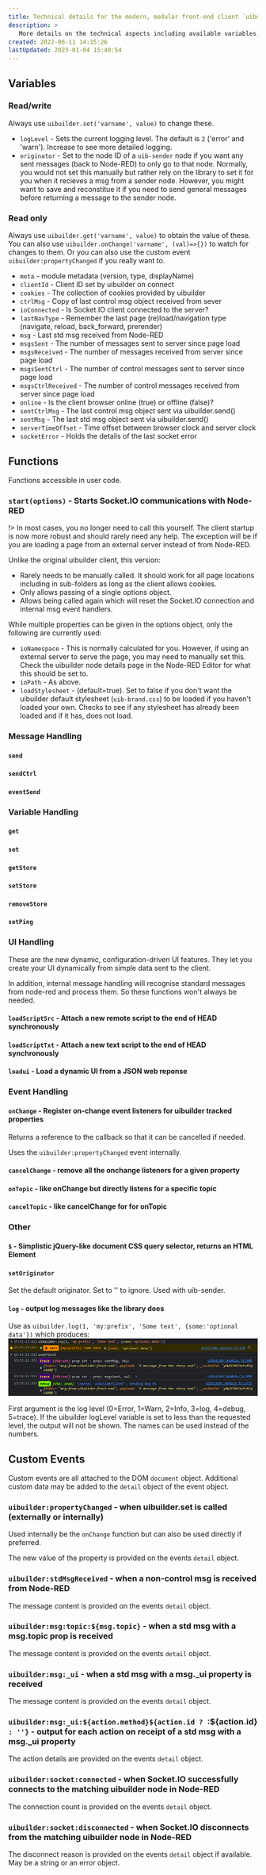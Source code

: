 ```yaml
---
title: Technical details for the modern, modular front-end client `uibuilder.esm.js` and `uibuilder.iife.js`
description: >
   More details on the technical aspects including available variables, functions, etc.
created: 2022-06-11 14:15:26
lastUpdated: 2023-01-04 15:40:54
---
```


## Variables

### Read/write

Always use `uibuilder.set('varname', value)` to change these.

* `logLevel` - Sets the current logging level. The default is `2` ('error' and 'warn'). Increase to see more detailed logging.
* `originator` - Set to the node ID of a `uib-sender` node if you want any sent messages (back to Node-RED) to only go to that node. Normally, you would not set this manually but rather rely on the library to set it for you when it recieves a msg from a sender node. However, you might want to save and reconstitue it if you need to send general messages before returning a message to the sender node.

### Read only

Always use `uibuilder.get('varname', value)` to obtain the value of these. You can also use `uibuilder.onChange('varname', (val)=>{})` to watch for changes to them. Or you can also use the custom event `uibuilder:propertyChanged` if you really want to.

* `meta` - module metadata (version, type, displayName)
* `clientId` - Client ID set by uibuilder on connect
* `cookies` - The collection of cookies provided by uibuilder
* `ctrlMsg` - Copy of last control msg object received from sever
* `ioConnected` - Is Socket.IO client connected to the server?
* `lastNavType` - Remember the last page (re)load/navigation type (navigate, reload, back_forward, prerender)
* `msg` - Last std msg received from Node-RED
* `msgsSent` - The number of messages sent to server since page load
* `msgsReceived` - The number of messages received from server since page load
* `msgsSentCtrl` - The number of control messages sent to server since page load
* `msgsCtrlReceived` - The number of control messages received from server since page load
* `online` - Is the client browser online (true) or offline (false)?
* `sentCtrlMsg` - The last control msg object sent via uibuilder.send()
* `sentMsg` - The last std msg object sent via uibuilder.send()
* `serverTimeOffset` - Time offset between browser clock and server clock
* `socketError` - Holds the details of the last socket error

## Functions

Functions accessible in user code.

### `start(options)` - Starts Socket.IO communications with Node-RED

!> In most cases, you no longer need to call this yourself. The client startup is now more robust and should rarely need any help. The exception will be if you are loading a page from an external server instead of from Node-RED.

Unlike the original uibuilder client, this version:

* Rarely needs to be manually called. It should work for all page locations including in sub-folders as long as the client allows cookies.
* Only allows passing of a single options object.
* Allows being called again which will reset the Socket.IO connection and internal msg event handlers.

While multiple properties can be given in the options object, only the following are currently used:

* `ioNamespace` - This is normally calculated for you. However, if using an external server to serve the page, you may need to manually set this. Check the uibuilder node details page in the Node-RED Editor for what this should be set to.
* `ioPath` - As above.
* `loadStylesheet` - (default=true). Set to false if you don't want the uibuilder default stylesheet (`uib-brand.css`) to be loaded if you haven't loaded your own. Checks to see if any stylesheet has already been loaded and if it has, does not load.

### Message Handling
#### `send`
#### `sendCtrl`
#### `eventSend`

### Variable Handling
#### `get`
#### `set`
#### `getStore`
#### `setStore`
#### `removeStore`
#### `setPing`

### UI Handling

These are the new dynamic, configuration-driven UI features. They let you create your UI dynamically from simple data sent to the client.

In addition, internal message handling will recognise standard messages from node-red and process them. So these functions won't always be needed.

#### `loadScriptSrc` - Attach a new remote script to the end of HEAD synchronously
#### `loadScriptTxt` - Attach a new text script to the end of HEAD synchronously
#### `loadui` - Load a dynamic UI from a JSON web reponse

### Event Handling

#### `onChange` - Register on-change event listeners for uibuilder tracked properties

Returns a reference to the callback so that it can be cancelled if needed.

Uses the `uibuilder:propertyChanged` event internally.

#### `cancelChange` - remove all the onchange listeners for a given property
#### `onTopic` - like onChange but directly listens for a specific topic
#### `cancelTopic` - like cancelChange for for onTopic

### Other

#### `$` - Simplistic jQuery-like document CSS query selector, returns an HTML Element

#### `setOriginator`
Set the default originator. Set to '' to ignore. Used with uib-sender.

#### `log` - output log messages like the library does

Use as `uibuilder.log(1, 'my:prefix', 'Some text', {some:'optional data'})` which produces:
![Example log output](../images/example-log-output.png)

First argument is the log level (0=Error, 1=Warn, 2=Info, 3=log, 4=debug, 5=trace). If the uibuilder logLevel variable is set to less than the requested level, the output will not be shown. The names can be used instead of the numbers.



## Custom Events

Custom events are all attached to the DOM `document` object. Additional custom data may be added to the `detail` object of the event object.

### `uibuilder:propertyChanged` - when uibuilder.set is called (externally or internally)

Used internally be the `onChange` function but can also be used directly if preferred.

The new value of the property is provided on the events `detail` object.

### `uibuilder:stdMsgReceived` - when a non-control msg is received from Node-RED

The message content is provided on the events `detail` object.

### `uibuilder:msg:topic:${msg.topic}` - when a std msg with a msg.topic prop is received

The message content is provided on the events `detail` object.

### `uibuilder:msg:_ui` - when a std msg with a msg._ui property is received

The message content is provided on the events `detail` object.

### `uibuilder:msg:_ui:${action.method}${action.id ? `:${action.id}` : ''}` - output for each action on receipt of a std msg with a msg._ui property

The action details are provided on the events `detail` object.

### `uibuilder:socket:connected` - when Socket.IO successfully connects to the matching uibuilder node in Node-RED

The connection count is provided on the events `detail` object.

### `uibuilder:socket:disconnected` - when Socket.IO disconnects from the matching uibuilder node in Node-RED

The disconnect reason is provided on the events `detail` object if available. May be a string or an error object.
